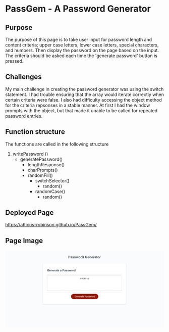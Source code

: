 # PassGem - A Password Generator

## Purpose

The purpose of this page is to take user input for password length and content criteria; upper case letters, lower case letters, special characters, and numbers. Then display the password on the page based on the input. The criteria should be asked each time the 'generate password' button is pressed.

## Challenges

My main challenge in creating the password generator was using the switch statement. I had trouble ensuring that the array would iterate correctly when certain criteria were false. I also had difficulty accessing the object method for the criteria repsonses in a stable manner. At first I had the window prompts with the object, but that made it unable to be called for repeated password entries. 

## Function structure

The functions are called in the following structure

1. writePassword ()
    - generatePassword()
        - lengthResponse()
        - charPrompts()
        - randomFill()
            - switchSelector()
                - random()
            - randomCase()
                - random()

## Deployed Page

https://atticus-robinson.github.io/PassGem/

## Page Image

![PassGem](./Assets/images/screenshot.png)